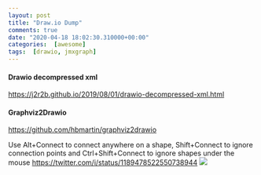 ```yaml
---
layout: post
title: "Draw.io Dump"
comments: true
date: "2020-04-18 18:02:30.310000+00:00"
categories:  [awesome]
tags:  [drawio, jmxgraph]
---
```





#### Drawio decompressed xml
https://j2r2b.github.io/2019/08/01/drawio-decompressed-xml.html

#### Graphviz2Drawio
https://github.com/hbmartin/graphviz2drawio


Use Alt+Connect to connect anywhere on a shape, Shift+Connect to ignore connection points and Ctrl+Shift+Connect to ignore shapes under the mouse
https://twitter.com/i/status/1189478522550738944
![](/assets/img/uxxIOWQsC_drawio-diagram-tip-alt-shift-ctrl-shift-connect.gif)